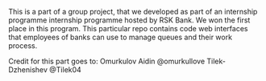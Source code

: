 This is a part of a group project, that we developed as part of an internship programme internship programme hosted by RSK Bank. We won the first place in this program. This particular repo contains code web interfaces that employees of banks can use to manage queues and their work process.

Credit for this part goes to:
Omurkulov Aidin @omurkullove 
Tilek-Dzhenishev @Tilek04 
